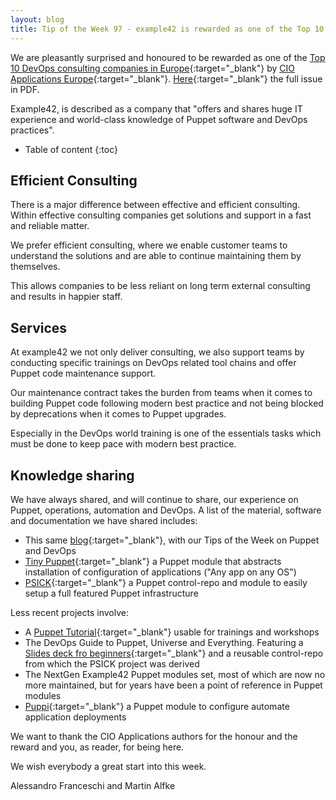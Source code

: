 ```yaml
---
layout: blog
title: Tip of the Week 97 - example42 is rewarded as one of the Top 10 DevOps consulting companies in Europe
---
```


We are pleasantly surprised and honoured to be rewarded as one of the [Top 10 DevOps consulting companies in Europe](https://www.cioapplicationseurope.com/vendors/top-10-devops-consultingservices-companies-2018-rid-22.html?fbclid=IwAR00owT5OaswxS6GIZ57nuL2MppieLj2rNik3_kUL1Ej1uQsaC3Lps4p-ns){:target="_blank"} by [CIO Applications Europe](https://www.cioapplicationseurope.com){:target="_blank"}. [Here](https://www.cioapplicationseurope.com/magazines/October2018/Devops/){:target="_blank"} the full issue in PDF.

Example42, is described as a company that "offers and shares huge IT experience and world-class knowledge of Puppet software and DevOps practices".

* Table of content
{:toc}

## Efficient Consulting

There is a major difference between effective and efficient consulting. Within effective consulting companies get solutions and support in a fast and reliable matter.

We prefer efficient consulting, where we enable customer teams to understand the solutions and are able to continue maintaining them by themselves.

This allows companies to be less reliant on long term external consulting and results in happier staff.

## Services

At example42 we not only deliver consulting, we also support teams by conducting specific trainings on DevOps related tool chains and offer Puppet code maintenance support.

Our maintenance contract takes the burden from teams when it comes to building Puppet code following modern best practice and not being blocked by deprecations when it comes to Puppet upgrades.

Especially in the DevOps world training is one of the essentials tasks which must be done to keep pace with modern best practice.

## Knowledge sharing

We have always shared, and will continue to share, our experience on Puppet, operations, automation and DevOps. A list of the material, software and documentation we have shared includes:

- This same [blog](https://www.example42.com/blog/){:target="_blank"}, with our Tips of the Week on Puppet and DevOps
- [Tiny Puppet](https://tiny-puppet.com/){:target="_blank"} a Puppet module that abstracts installation of configuration of applications ("Any app on any OS")
- [PSICK](https://github.com/example42/psick){:target="_blank"} a Puppet control-repo and module to easily setup a full featured Puppet infrastructure

Less recent projects involve:

- A [Puppet Tutorial](https://www.example42.com/tutorials/PuppetTutorial/){:target="_blank"} usable for trainings and workshops
- The DevOps Guide to Puppet, Universe and Everything. Featuring a [Slides deck fro beginners](https://www.example42.com/guide/slides/beginner){:target="_blank"} and a reusable control-repo from which the PSICK project was derived
- The NextGen Example42 Puppet modules set, most of which are now no more maintained, but for years have been a point of reference in Puppet modules
- [Puppi](https://github.com/example42/puppi){:target="_blank"} a Puppet module to configure automate application deployments

We want to thank the CIO Applications authors for the honour and the reward and you, as reader, for being here.

We wish everybody a great start into this week.

Alessandro Franceschi and Martin Alfke

